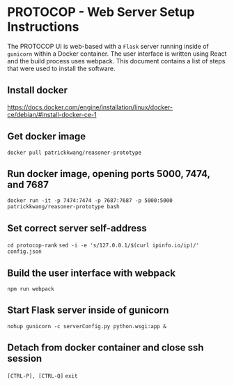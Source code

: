 # PROTOCOP - Web Server Setup Instructions

The PROTOCOP UI is web-based with a `Flask` server running inside of `gunicorn` within a Docker container. The user interface is written using React and the build process uses webpack. This document contains a list of steps that were used to install the software.

## Install docker
https://docs.docker.com/engine/installation/linux/docker-ce/debian/#install-docker-ce-1

## Get docker image
`docker pull patrickkwang/reasoner-prototype`

## Run docker image, opening ports 5000, 7474, and 7687
`docker run -it -p 7474:7474 -p 7687:7687 -p 5000:5000 patrickkwang/reasoner-prototype bash`

## Set correct server self-address
`cd protocop-rank`
`sed -i -e 's/127.0.0.1/$(curl ipinfo.io/ip)/' config.json`

## Build the user interface with webpack
`npm run webpack`

## Start Flask server inside of gunicorn
`nohup gunicorn -c serverConfig.py python.wsgi:app &`

## Detach from docker container and close ssh session
`[CTRL-P], [CTRL-Q]`
`exit`
